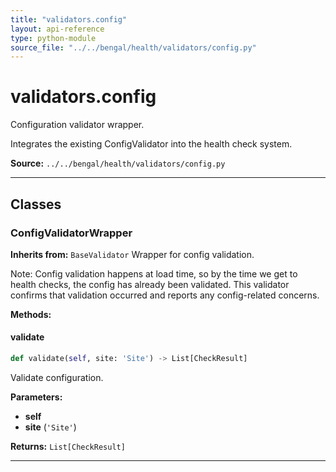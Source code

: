 ```yaml
---
title: "validators.config"
layout: api-reference
type: python-module
source_file: "../../bengal/health/validators/config.py"
---
```


# validators.config

Configuration validator wrapper.

Integrates the existing ConfigValidator into the health check system.

**Source:** `../../bengal/health/validators/config.py`

---

## Classes

### ConfigValidatorWrapper

**Inherits from:** `BaseValidator`
Wrapper for config validation.

Note: Config validation happens at load time, so by the time we get to
health checks, the config has already been validated. This validator
confirms that validation occurred and reports any config-related concerns.




**Methods:**

#### validate

```python
def validate(self, site: 'Site') -> List[CheckResult]
```

Validate configuration.

**Parameters:**

- **self**
- **site** (`'Site'`)

**Returns:** `List[CheckResult]`






---


